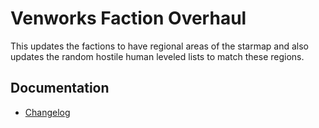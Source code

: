 # Venworks Faction Overhaul
This updates the factions to have regional areas of the starmap and also updates the random hostile human leveled lists to match these regions.

## Documentation
- [Changelog](./CHANGELOG.md)
